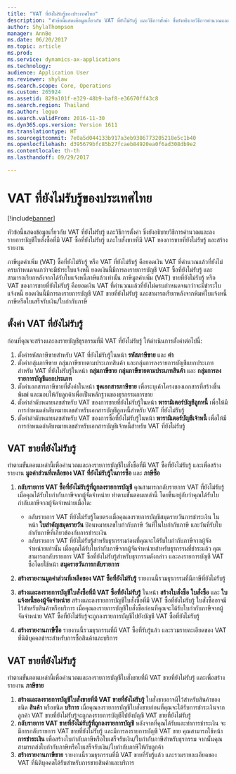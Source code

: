 ```yaml
---
title: "VAT ที่ยังไม่รับรู้ของประเทศไทย"
description: "หัวข้อนี้แสดงข้อมูลเกี่ยวกับ VAT ที่ยังไม่รับรู้ และวิธีการตั้งค่า ซึ่งยังอธิบายวิธีการคำนวณและลงรายการบัญชีใบสั่งซื้อที่มี VAT ซื้อที่ยังไม่รับรู้ และใบสั่งขายที่มี VAT ของการขายที่ยังไม่รับรู้ และสร้างรายงาน"
author: ShylaThompson
manager: AnnBe
ms.date: 06/20/2017
ms.topic: article
ms.prod: 
ms.service: dynamics-ax-applications
ms.technology: 
audience: Application User
ms.reviewer: shylaw
ms.search.scope: Core, Operations
ms.custom: 265924
ms.assetid: 829a101f-e329-48b9-baf8-e36670ff43c8
ms.search.region: Thailand
ms.author: leguo
ms.search.validFrom: 2016-11-30
ms.dyn365.ops.version: Version 1611
ms.translationtype: HT
ms.sourcegitcommit: 7e0a5d044133b917a3eb9386773205218e5c1b40
ms.openlocfilehash: d395679bfc85b27fcaeb84920ea0f6ad308db9e2
ms.contentlocale: th-th
ms.lasthandoff: 09/29/2017

---
```


# <a name="thailand-unrealized-vat"></a>VAT ที่ยังไม่รับรู้ของประเทศไทย

[!include[banner](../includes/banner.md)]


หัวข้อนี้แสดงข้อมูลเกี่ยวกับ VAT ที่ยังไม่รับรู้ และวิธีการตั้งค่า ซึ่งยังอธิบายวิธีการคำนวณและลงรายการบัญชีใบสั่งซื้อที่มี VAT ซื้อที่ยังไม่รับรู้ และใบสั่งขายที่มี VAT ของการขายที่ยังไม่รับรู้ และสร้างรายงาน

ภาษีมูลค่าเพิ่ม (VAT) ซื้อที่ยังไม่รับรู้ หรือ VAT ที่ยังไม่รับรู้ คือยอดเงิน VAT ที่คำนวณแล้วที่ยังไม่ครบกำหนดจนกว่าจะมีชำระใบแจ้งหนี้ ยอดเงินนี้มีการลงรายการบัญชี VAT ซื้อที่ยังไม่รับรู้ และสามารถเรียกหลังจากได้รับใบแจ้งหนี้ภาษีแล้วเท่านั้น ภาษีมูลค่าเพิ่ม (VAT) ขายที่ยังไม่รับรู้ หรือ VAT ของการขายที่ยังไม่รับรู้ คือยอดเงิน VAT ที่คำนวณแล้วที่ยังไม่ครบกำหนดจนกว่าจะมีชำระใบแจ้งหนี้ ยอดเงินนี้มีการลงรายการบัญชี VAT ขายที่ยังไม่รับรู้ และสามารถเรียกหลังจากพิมพ์ใบแจ้งหนี้ภาษีหรือใบเสร็จรับเงิน/ใบกำกับภาษี

## <a name="set-up-unrealized-vat"></a>ตั้งค่า VAT ที่ยังไม่รับรู้
ก่อนที่คุณจะสร้างและลงรายบัญชีธุรกรรมที่มี VAT ที่ยังไม่รับรู้ ให้ดำเนินการตั้งค่าต่อไปนี้:

1.  ตั้งค่ารหัสภาษีขายสำหรับ VAT ที่ยังไม่รับรู้ในหน้า **รหัสภาษีขาย** และ **ค่า**
2.  ตั้งค่ากลุ่มภาษีขาย กลุ่มภาษีขายตามประเภทสินค้า และกลุ่มการลงรายการบัญชีแยกประเภทสำหรับ VAT ที่ยังไม่รับรู้ในหน้า **กลุ่มภาษีขาย** **กลุ่มภาษีขายตามประเภทสินค้า** และ **กลุ่มการลงรายการบัญชีแยกประเภท**
3.  ตั้งค่าเอกสารภาษีขายที่ตั้งค่าในหน้า **ชุดเอกสารภาษีขาย** เพื่อระบุเค้าโครงของเอกสารที่สร้างขึ้น พิมพ์ และมอบให้กับลูกค้าเพื่อเป็นหลักฐานของธุรกรรมการขาย
4.  ตั้งค่าลำดับหมายเลขสำหรับ VAT ของการขายที่ยังไม่รับรู้ในหน้า **พารามิเตอร์บัญชีลูกหนี้** เพื่อให้มีการกำหนดลำดับหมายเลขสำหรับเอกสารบัญชีลูกหนี้สำหรับ VAT ที่ยังไม่รับรู้
5.  ตั้งค่าลำดับหมายเลขสำหรับ VAT ของการซื้อที่ยังไม่รับรู้ในหน้า **พารามิเตอร์บัญชีเจ้าหนี้** เพื่อให้มีการกำหนดลำดับหมายเลขสำหรับเอกสารบัญชีเจ้าหนี้สำหรับ VAT ที่ยังไม่รับรู้

## <a name="unrealized-purchase-vat"></a>VAT ขายที่ยังไม่รับรู้
ทำตามขั้นตอนเหล่านี้เพื่อคำนวณและลงรายการบัญชีใบสั่งซื้อที่มี VAT ซื้อที่ยังไม่รับรู้ และเพื่อสร้างรายงาน **มูลค่าส่วนที่เหลือของ VAT ที่ยังไม่รับรู้ในการซื้อ** และ **ภาษีซื้อ**

1.  **กลับรายการ VAT ซื้อที่ยังไม่รับรู้ที่ถูกลงรายการบัญชี** คุณสามารถกลับรายการ VAT ที่ยังไม่รับรู้เมื่อคุณได้รับใบกำกับภาษีจากผู้จัดจำหน่าย ทำตามขั้นตอนเหล่านี้ โดยขึ้นอยู่กับว่าคุณได้รับใบกำกับภาษีจากผู้จัดจำหน่ายเมื่อใด:
    -   กลับรายการ VAT ที่ยังไม่รับรู้โดยตรงเมื่อคุณลงรายการบัญชีสมุดรายวันการชำระเงิน ในหน้า **ใบสำคัญสมุดรายวัน** ป้อนหมายเลขใบกำกับภาษี วันที่ในใบกำกับภาษี และวันที่รับใบกำกับภาษีที่เกี่ยวข้องกับการชำระเงิน
    -   กลับรายการ VAT ที่ยังไม่รับรู้สำหรับธุรกรรมก่อนที่คุณจะได้รับใบกำกับภาษีจากผู้จัดจำหน่ายเท่านั้น เมื่อคุณได้รับใบกำกับภาษีจากผู้จัดจำหน่ายสำหรับธุรกรรมที่ชำระแล้ว คุณสามารถกลับรายการ VAT ซื้อที่ยังไม่รับรู้สำหรับธุรกรรมดังกล่าว และลงรายการบัญชี VAT ซื้อโดยใช้หน้า **สมุดรายวันการกลับรายการ**

2.  **สร้างรายงานมูลค่าส่วนที่เหลือของ VAT ซื้อที่ยังไม่รับรู้** รายงานนี้รวมธุรกรรมที่มีภาษีที่ยังไม่รับรู้
3.  **สร้างและลงรายการบัญชีใบสั่งซื้อที่มี VAT ซื้อที่ยังไม่รับรู้** ในหน้า **สร้างใบสั่งซื้อ** **ใบสั่งซื้อ** และ **ใบแจ้งหนี้ของผู้จัดจำหน่าย** สร้างและลงรายการบัญชีใบสั่งซื้อที่มี VAT ซื้อที่ยังไม่รับรู้ ใบสั่งซื้ออาจมีไว้สำหรับสินค้าหรือบริการ เมื่อคุณลงรายการบัญชีใบสั่งซื้อก่อนที่คุณจะได้รับใบกำกับภาษีจากผู้จัดจำหน่าย VAT ซื้อที่ยังไม่รับรู้จะถูกลงรายการบัญชีไปยังบัญชี VAT ซื้อที่ยังไม่รับรู้
4.  **สร้างรายงานภาษีซื้อ** รายงานนี้รวมธุรกรรมที่มี VAT ซื้อที่รับรู้แล้ว และรวมรายละเอียดของ VAT ที่นิติบุคคลชำระสำหรับการซื้อสินค้าและบริการ

## <a name="unrealized-sales-vat"></a>VAT ขายที่ยังไม่รับรู้
ทำตามขั้นตอนเหล่านี้เพื่อคำนวณและลงรายการบัญชีใบสั่งขายที่มี VAT ขายที่ยังไม่รับรู้ และเพื่อสร้างรายงาน **ภาษีขาย**

1.  **สร้างและลงรายการบัญชีใบสั่งขายที่มี VAT ขายที่ยังไม่รับรู้** ใบสั่งขายอาจมีไว้สำหรับสินค้าของชนิด **สินค้า** หรือชนิด **บริการ** เมื่อคุณลงรายการบัญชีใบสั่งขายก่อนที่คุณจะได้รับการชำระเงินจากลูกค้า VAT ขายที่ยังไม่รับรู้จะถูกลงรายการบัญชีไปยังบัญชี VAT ขายที่ยังไม่รับรู้
2.  **กลับรายการ VAT ขายที่ยังไม่รับรู้ที่ถูกลงรายการบัญชี** หลังจากที่คุณได้รับและทำการชำระเงิน จะมีการกลับรายการ VAT ขายที่ยังไม่รับรู้ และมีการลงรายการบัญชี VAT ขาย คุณสามารถใช้หน้า **การชำระเงิน** เพื่อสร้างใบกำกับภาษีหรือใบเสร็จรับเงิน/ใบกำกับภาษีสำหรับธุรกรรม จากนั้นคุณสามารถส่งใบกำกับภาษีหรือใบเสร็จรับเงิน/ใบกำกับภาษีให้กับลูกค้า
3.  **สร้างรายงานภาษีขาย** รายงานนี้รวมธุรกรรมที่มี VAT ขายที่รับรู้แล้ว และรวมรายละเอียดของ VAT ที่นิติบุคคลได้รับสำหรับการขายสินค้าและบริการ





